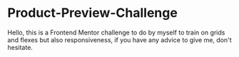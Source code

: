 # Product-Preview-Challenge
Hello, this is a Frontend Mentor challenge to do by myself to train on grids and flexes but also responsiveness, if you have any advice to give me, don't hesitate.
